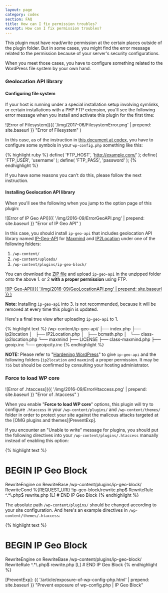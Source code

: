 ```yaml
---
layout: page
category: codex
section: FAQ
title: How can I fix permission troubles?
excerpt: How can I fix permission troubles?
---
```


This plugin must have read/write permission at the certain places outside of 
the plugin folder. But in some cases, you might find the error message related 
to the permission because of your server's security configurations.

When you meet those cases, you have to configure something related to the 
WordPress file system by your own hand.

### Geolocation API library ###

#### Configuring file system ####

If your host is running under a special installation setup involving symlinks,
or certain installations with a PHP FTP extension, you'll see the following
error message when you install and activate this plugin for the first time:

![Error of Filesystem]({{ '/img/2017-06/FilesystemError.png' | prepend: site.baseurl }}
 "Error of Filesystem"
)

In this case, as of the instruction in [this document at codex][WP_FILESYS], 
you have to configure some symbols in your `wp-config.php` something like this:

{% highlight ruby %}
define( 'FTP_HOST', 'http://example.com/' );
define( 'FTP_USER', 'username' );
define( 'FTP_PASS', 'password' );
{% endhighlight %}

If you have some reasons you can't do this, please follow the next instruction.

#### Installing Geolocation API library ####

When you'll see the following when you jump to the option page of this plugin:

![Error of IP Geo API]({{ '/img/2016-09/ErrorGeoAPI.png' | prepend: site.baseurl }}
 "Error of IP Geo API"
)

In this case, you should install `ip-geo-api` that includes geolocation 
API library named [IP-Geo-API][GitGeoAPI] for [Maxmind][Maxmind] and 
[IP2Location][IP2Location] under one of the following folders:

1. `/wp-content/`
2. `/wp-content/uploads/`
3. `/wp-content/plugins/ip-geo-block/`

You can download the [ZIP file][GitGeoAPIZIP] and upload `ip-geo-api` in the 
unzipped folder onto the above 1. or 2 **with a proper permission** using FTP.

[![IP-Geo-API]({{ '/img/2016-09/GeoLocationAPI.png' | prepend: site.baseurl }}
)][GitGeoAPI]

<div class="alert alert-info">
	<strong>Note: </strong>
	Installing <code>ip-geo-api</code> into 3. is not recommended, because 
	it will be removed at every time this plugin is updated.
</div>


Here's a final tree view after uploading `ip-geo-api` to 1.

{% highlight text %}
/wp-content/ip-geo-api/
  ├── index.php
  ├── ip2location
  │   ├── IP2Location.php
  │   ├── bcmath.php
  │   └── class-ip2location.php
  └── maxmind
      ├── LICENSE
      ├── class-maxmind.php
      ├── geoip.inc
      └── geoipcity.inc
{% endhighlight %}

<div class="alert alert-info">
	<strong>NOTE:</strong> Please refer to 
	"<a href='https://codex.wordpress.org/Hardening_WordPress#Core_Directories_.2F_Files' title='Hardening WordPress &laquo; WordPress Codex'>Hardening WordPress</a>"
	to give <code>ip-geo-api</code> and the following folders 
	(<code>ip2location</code> and <code>maxmind</code>) a proper permission.
	It may be <code>755</code> but should be confirmed by consulting your
	hosting administrator.
</div>

### Force to load WP core ###

![Error of .htaccess]({{ '/img/2016-09/ErrorHtaccess.png' | prepend: site.baseurl }}
 "Error of .htaccess"
)

When you enable "**Force to load WP core**" options, this plugin will try to 
configure `.htaccess` in your `/wp-content/plugins/` and `/wp-content/themes/` 
folder in order to protect your site against the malicous attacks targeted 
at the [OMG plugins and themes][PreventExp].

If you encounter an "Unable to write" message for plugins, you should put the 
following directives into your `/wp-content/plugins/.htaccess` manually 
instead of enabling this option:

{% highlight text %}
# BEGIN IP Geo Block
<IfModule mod_rewrite.c>
RewriteEngine on
RewriteBase /wp-content/plugins/ip-geo-block/
RewriteCond %{REQUEST_URI} !ip-geo-block/rewrite.php$
RewriteRule ^.*\.php$ rewrite.php [L]
</IfModule>
# END IP Geo Block
{% endhighlight %}

The absolute path `/wp-content/plugins/` should be changed according to your 
site configuration.
And here's an example directives in `/wp-content/themes/.htaccess`:

{% highlight text %}
# BEGIN IP Geo Block
<IfModule mod_rewrite.c>
RewriteEngine on
RewriteBase /wp-content/plugins/ip-geo-block/
RewriteRule ^.*\.php$ rewrite.php [L]
</IfModule>
# END IP Geo Block
{% endhighlight %}

[IP-Geo-Block]: https://wordpress.org/plugins/ip-geo-block/ "WordPress › IP Geo Block « WordPress Plugins"
[WP_FILESYS]:   https://codex.wordpress.org/Editing_wp-config.php#WordPress_Upgrade_Constants "Editing wp-config.php &laquo; WordPress Codex"
[Maxmind]:      https://www.maxmind.com/ "IP Geolocation and Online Fraud Prevention | MaxMind"
[IP2Location]:  http://www.ip2location.com/ "IP Address Geolocation to Identify Website Visitor's Geographical Location"
[GitGeoAPI]:    https://github.com/tokkonopapa/WordPress-IP-Geo-API "GitHub - tokkonopapa/WordPress-IP-Geo-API: A class library for WordPress plugin IP Geo Block to handle geolocation database of Maxmind and IP2Location."
[GitGeoAPIZIP]: https://github.com/tokkonopapa/WordPress-IP-Geo-API/archive/master.zip
[PreventExp]:   {{ '/article/exposure-of-wp-config-php.html' | prepend: site.baseurl }} "Prevent exposure of wp-config.php | IP Geo Block"
